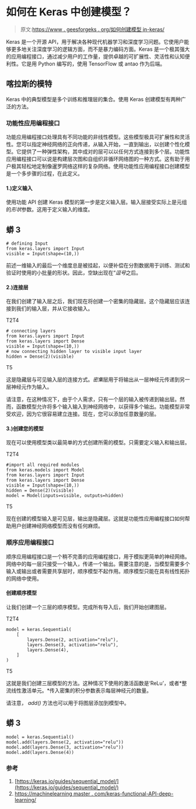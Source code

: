 # 如何在 Keras 中创建模型？

> 原文:[https://www . geesforgeks . org/如何创建模型 in-keras/](https://www.geeksforgeeks.org/how-to-create-models-in-keras/)

Keras 是一个开源 API，用于解决各种现代机器学习和深度学习问题。它使用户能够更多地关注深度学习的逻辑方面，而不是暴力编码方面。Keras 是一个极其强大的应用编程接口，通过减少用户的工作量，提供卓越的可扩展性、灵活性和认知便利性。它是用 Python 编写的，使用 TensorFlow 或 antao 作为后端。

## 喀拉斯的模特

Keras 中的典型模型是多个训练和推理层的集合。使用 Keras 创建模型有两种广泛的方法。

### 功能性应用编程接口

功能应用编程接口处理具有不同功能的非线性模型。这些模型极具可扩展性和灵活性。您可以指定神经网络的正向传递，从输入开始，一直到输出，以创建个性化模型。它提供了一种弹性架构，其中成对的层可以以任何方式连接到多个层。功能性应用编程接口可以说是构建层次图和自组织非循环网络图的一种方式。这有助于用户极其轻松地定制像暹罗网络这样的复杂网络。使用功能性应用编程接口创建模型是一个多步骤的过程，在此定义。

#### 1.)定义输入

使用功能 API 创建 Keras 模型的第一步是定义输入层。输入层接受实际上是元组的*形状*参数。这用于定义输入的维度。

## 蟒 3

```
# defining Input
from keras.layers import Input
visible = Input(shape=(10,))
```

前述一维输入的最后一个维度总是被挂起，以便补偿在分割数据用于训练、测试和验证时使用的小批量的形状。因此，空缺出现在“*逗号*之后。

#### 2.)连接层

在我们创建了输入层之后，我们现在将创建一个密集的隐藏层。这个隐藏层应该连接到我们的输入层，并从它接收输入。

T2T4

```
# connecting layers
from keras.layers import Input
from keras.layers import Dense
visible = Input(shape=(10,))
# now connecting hidden layer to visible input layer
hidden = Dense(2)(visible)
```

T5

这是隐藏层与可见输入层的连接方式。*密集*层用于将输出从一层神经元传递到另一层神经元作为输入。

请注意，在这种情况下，由于个人需求，只有一个层的输入被传递到输出层。然而，函数模型允许将多个输入输入到神经网络中，以获得多个输出。功能模型非常受欢迎，因为它很容易建立连接。现在，您可以添加任意数量的层。

#### 3.)创建您的模型

现在可以使用模型类以最简单的方式创建所需的模型。只需要定义输入和输出层。

T2T4

```
#import all required modules
from keras.models import Model
from keras.layers import Input
from keras.layers import Dense
visible = Input(shape=(10,))
hidden = Dense(2)(visible)
model = Model(inputs=visible, outputs=hidden)
```

T5

现在创建的模型输入是可见层，输出是隐藏层。这就是功能性应用编程接口如何帮助用户创建神经网络模型而没有任何麻烦。

### 顺序应用编程接口

顺序应用编程接口是一个稍不完善的应用编程接口，用于模拟更简单的神经网络。网络中的每一层只接受一个输入，传递一个输出。需要注意的是，当模型需要多个输入或输出或者需要共享层时，顺序模型不起作用。顺序模型只能在具有线性拓扑的网络中使用。

#### 创建顺序模型

让我们创建一个三层的顺序模型。完成所有导入后，我们开始创建图层。

T2T4

```
model = keras.Sequential(
    [
        layers.Dense(2, activation="relu"),
        layers.Dense(3, activation="relu"),
        layers.Dense(4),
    ]
)
```

T5

这就是我们创建三层模型的方法。这种情况下使用的激活函数是‘ReLu’，或者*整流线性激活单元。*传入密集的积分参数表示每层神经元的数量。

请注意， *add()* 方法也可以用于将图层添加到模型中。

## 蟒 3

```
model = keras.Sequential()
model.add(layers.Dense(2, activation="relu"))
model.add(layers.Dense(3, activation="relu"))
model.add(layers.Dense(4))
```

### 参考

1.  [https://keras.io/guides/sequential_model/](https://keras.io/guides/sequential_model/)
2.  [https://machinelearning master . com/keras-functional-API-deep-learning/](https://machinelearningmastery.com/keras-functional-api-deep-learning/)